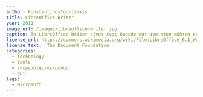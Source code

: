 ```yaml
---
author: KonstantinosTourtsakis
title: LibreOffice Writer
year: 2011
image_url: /images/libreoffice-writer.jpg
caption: Το LibreOffice Writer είναι ένας δωρεάν και ανοικτού κώδικα επεξεργαστής κειμένου που προέχρεται από το OpenOffice Writer. Ο Writer είναι αρκετά παρόμοιος στο Microsoft Office Word, τόσο ως προς τις λειτουργίες του όσο και ως προς την συμβατότητα αρχείων. Επομένως είναι ένας αρκετά πλήρες και λειτουργικός επεξεργαστής κειμένου που μπορεί να χρησιμοποιήσει κανείς για να καλύψει τις ανάγκες του δωρεάν.
license_url: https://commons.wikimedia.org/wiki/File:LibreOffice_6.1_Writer_Icon.svg
license_text:  The Document Foundation
categories:
  - technology
  - tools
  - επεργαστής-κειμένου
  - gui
tags:
  - Microsoft
---
```


